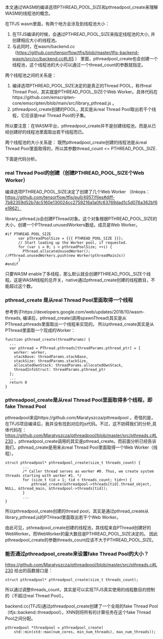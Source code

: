 本文通过WASM的编译选项PTHREAD_POOL_SIZE和pthreadpool_create来理解WASM的线程池的概念。

在TFJS wasm里面，有两个地方会涉及到线程池大小：
1. 在TFJS编译的时候，会通过PTHREAD_POOL_SIZE来指定线程池的大小, 并创建相应大小的线程池。
2. 与此同时，在wasm/backend.cc（https://github.com/tensorflow/tfjs/blob/master/tfjs-backend-wasm/src/cc/backend.cc#L65 ） 里面，pthreadpool_create也会创建一个线程池，这个线程池的大小可以通过一个thread_count的参数就指定。


两个线程池之间的关系是：
1. 编译选项PTHREAD_POOL_SIZE决定的是真正的Thread POOL，称作real Thread Pool，其实就是PTHREAD_POOL_SIZE个Web Worker。具体代码在https://github.com/emscripten-core/emscripten/blob/main/src/library_pthread.js 。
2. pthreadpool_create创建的POOL，其实是从real Thread Pool取出若干个线程，它应该是real Thread Pool的子集。

所以要注意：在WASM平台，pthreadpool_create并不是创建线程池，而是从已经创建好的线程池里面取出若干线程而已。

两个线程池的大小关系是：
既然pthreadpool_create创建的线程池是从real Thread Pool里面取得的，所以其参数thread_count <= PTHREAD_POOL_SIZE.

下面是代码分析。
### real Thread Pool的创建（创建PTHREAD_POOL_SIZE个Web Worker）

编译选项PTHREAD_POOL_SIZE决定了创建了几个Web Worker （linkops： https://github.com/tensorflow/tfjs/pull/4957/files#diff-7b82359d52b7dc5160e130024cc2759216a1a0fc63769dad1c5d076a362bf6e1R62）

library_pthread.js会创建PThread对象。这个对象根据PTHREAD_POOL_SIZE的大小，创建一个PThread.unusedWorkers数组，成员是Web Worker。

```
#if PTHREAD_POOL_SIZE
      var pthreadPoolSize = {{{ PTHREAD_POOL_SIZE }}};
      // Start loading up the Worker pool, if requested.
      for (var i = 0; i < pthreadPoolSize; ++i) {
        PThread.allocateUnusedWorker(); //PThread.unusedWorkers.push(new Worker(pthreadMainJs))
      }
#endif
```
只要WASM enable了多线程，那么默认就会创建PTHREAD_POOL_SIZE个线程。这是WASM线程的总开关，native通过pthread_create创建的线程数目，不能超过这个数。

### pthread_create 是从real Thread Pool里面取得一个线程
参考例子https://developers.google.com/web/updates/2018/10/wasm-threads, 编译后，pthread_create(调用spawnThread)其实是从PThread.pthreads里面取出一个线程来实现的。
所以pthread_create其实是从PThread里面取一个现成的Worker：

```
function pthread_create(threadParams) {
  ...
  var pthread = PThread.pthreads[threadParams.pthread_ptr] = {
    worker: worker,
    stackBase: threadParams.stackBase,
    stackSize: threadParams.stackSize,
    allocatedOwnStack: threadParams.allocatedOwnStack,
    threadInfoStruct: threadParams.pthread_ptr
  };
  ...
  return 0
}

```

### pthreadpool_create是从real Thread Pool里面取得多个线程，即fake Thread Pool
pthreadpool来自https://github.com/Maratyszcza/pthreadpool 。奇怪的是，在TFJS项目编译后，我并没有找到对应的js代码。不过，这不妨碍我们的分析,具体代码在：
https://github.com/Maratyszcza/pthreadpool/blob/master/src/pthreads.c#L230 。pthreadpool_create调用的其实是pthread_create。而前面分析已经告诉我们，pthread_create是用来从real Thread Pool里面取得一个Web Worker（线程）。
```
struct pthreadpool* pthreadpool_create(size_t threads_count) {
        ...
		/* Caller thread serves as worker #0. Thus, we create system threads starting with worker #1. */
		for (size_t tid = 1; tid < threads_count; tid++) {
			pthread_create(&threadpool->threads[tid].thread_object, NULL, &thread_main, &threadpool->threads[tid]);
		}
        ...
}
```

所以pthreadpool_create创建的thread pool，其实是通过pthread_create从library_pthread.js的PTHread里面取出若干个Web Worker。

由此可见，pthreadpool_create创建的线程池，其线程来自PThread创建好的WebWorker。而WebWorker的最大数目是PTHREAD_POOL_SIZE决定的。
因此pthreadpool_create的参数threads_count应该不大于PTHREAD_POOL_SIZE。

### 能否通过pthreadpool_create来设置fake Thread Pool的大小？
https://github.com/Maratyszcza/pthreadpool/blob/master/src/pthreads.c#L230 给出的函数接口是：
```
struct pthreadpool* pthreadpool_create(size_t threads_count);
```
所以通过调整threads_count，其实是可以实现TFJS真实使用的线程数目的控制的（不超过real Thread Pool）。

backend.cc(TFJS)通过pthreadpool_create创建了一个全局的fake Thread Pool（tfjs::backend::threadpool）。XNN则将所有的计算任务在这个fake Thread Pool之间分配。
```
pthreadpool *threadpool = pthreadpool_create(
    std::min(std::max(num_cores, min_num_threads), max_num_threads));
```



